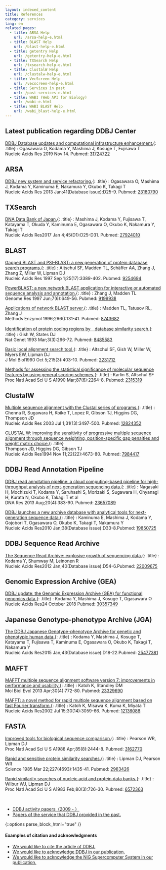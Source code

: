```yaml
---
layout: indexed_content
title: References
category: services
lang: en
related_pages:
  - title: ARSA Help
    url: /arsa-help-e.html
  - title: BLAST Help
    url: /blast-help-e.html
  - title: getentry Help
    url: /getentry-help-e.html
  - title: TXSearch Help
    url: /txsearch-help-e.html
  - title: ClustalW Help
    url: /clustalw-help-e.html
  - title: VecScreen Help
    url: /vecscreen-help-e.html
  - title: Services in past
    url: /past-services-e.html
  - title: WABI (Web API for Biology)
    url: /wabi-e.html
  - title: WABI BLAST Help
    url: /wabi_blast-help-e.html
---
```


## Latest publication regarding DDBJ Center <a name="ddbj"></a>

[DDBJ Database updates and computational infrastructure enhancement.](https://www.ncbi.nlm.nih.gov/pubmed/31724722){: .title}
: Ogasawara O, Kodama Y, Mashima J, Kosuge T, Fujisawa T<br>Nucleic Acids Res 2019 Nov 14. Pubmed: [31724722](https://www.ncbi.nlm.nih.gov/pubmed/31724722)

## ARSA <a name="arsa"></a>

[DDBJ new system and service refactoring.](https://www.ncbi.nlm.nih.gov/pubmed/23180790){: .title}
: Ogasawara O, Mashima J, Kodama Y, Kaminuma E, Nakamura Y, Okubo K, Takagi T<br>Nucleic Acids Res 2013 Jan;41(Database issue):D25-9. Pubmed: [23180790](https://www.ncbi.nlm.nih.gov/pubmed/23180790)

## TXSearch <a name="txsearch"></a>

[DNA Data Bank of Japan.](https://www.ncbi.nlm.nih.gov/pubmed/27924010){: .title}
: Mashima J, Kodama Y, Fujisawa T, Katayama T, Okuda Y, Kaminuma E, Ogasawara O, Okubo K, Nakamura Y, Takagi T <br>Nucleic Acids Res2017 Jan 4;45(D1):D25-D31. Pubmed: [27924010](https://www.ncbi.nlm.nih.gov/pubmed/27924010)

## BLAST <a name="blast"></a>

[Gapped BLAST and PSI-BLAST: a new generation of protein database search programs.](https://www.ncbi.nlm.nih.gov/pubmed/9254694){: .title}
: Altschul SF, Madden TL, Schäffer AA, Zhang J, Zhang Z, Miller W, Lipman DJ<br>Nucleic Acids Res 1997 Sep 1;25(17):3389-402. Pubmed: [9254694](https://www.ncbi.nlm.nih.gov/pubmed/9254694)

[PowerBLAST: a new network BLAST application for interactive or automated sequence analysis and annotation.](https://www.ncbi.nlm.nih.gov/pubmed/9199938){: .title}
: Zhang J, Madden TL<br>Genome Res 1997 Jun;7(6):649-56. Pubmed: [9199938](https://www.ncbi.nlm.nih.gov/pubmed/9199938)

[Applications of network BLAST server.](https://www.ncbi.nlm.nih.gov/pubmed/8743682){: .title}
: Madden TL, Tatusov RL, Zhang J<br>Methods Enzymol 1996;266():131-41. Pubmed: [8743682](https://www.ncbi.nlm.nih.gov/pubmed/8743682)

[Identification of protein coding regions by　database similarity search.](https://www.ncbi.nlm.nih.gov/pubmed/8485583){: .title}
: Gish W, States DJ<br>Nat Genet 1993 Mar;3(3):266-72. Pubmed: [8485583](https://www.ncbi.nlm.nih.gov/pubmed/8485583)

[Basic local alignment search tool.](https://www.ncbi.nlm.nih.gov/pubmed/2231712){: .title}
: Altschul SF, Gish W, Miller W, Myers EW, Lipman DJ <br>J Mol Biol1990 Oct 5;215(3):403-10. Pubmed: [2231712](https://www.ncbi.nlm.nih.gov/pubmed/2231712)

[Methods for assessing the statistical significance of molecular sequence features by using general scoring schemes.](https://www.ncbi.nlm.nih.gov/pubmed/2315319){: .title}
: Karlin S, Altschul SF<br>Proc Natl Acad Sci U S A1990 Mar;87(6):2264-8. Pubmed: [2315319](https://www.ncbi.nlm.nih.gov/pubmed/2315319)

## ClustalW <a name="clustalw"></a>

[Multiple sequence alignment with the Clustal series of programs.](https://www.ncbi.nlm.nih.gov/pubmed/12824352){: .title}
: Chenna R, Sugawara H, Koike T, Lopez R, Gibson TJ, Higgins DG, Thompson JD<br>Nucleic Acids Res 2003 Jul 1;31(13):3497-500. Pubmed: [12824352](https://www.ncbi.nlm.nih.gov/pubmed/12824352)

[CLUSTAL W: improving the sensitivity of progressive multiple sequence alignment through sequence weighting, position-specific gap penalties and weight matrix choice.](https://www.ncbi.nlm.nih.gov/pubmed/7984417){: .title}<br>Thompson JD, Higgins DG, Gibson TJ<br>Nucleic Acids Res1994 Nov 11;22(22):4673-80. Pubmed: [7984417](https://www.ncbi.nlm.nih.gov/pubmed/7984417)


## DDBJ Read Annotation Pipeline <a name="pipeline"></a>

[DDBJ read annotation pipeline: a cloud computing-based pipeline for high-throughput analysis of next-generation sequencing data.](https://www.ncbi.nlm.nih.gov/pubmed/23657089){: .title}
: Nagasaki H, Mochizuki T, Kodama Y, Saruhashi S, Morizaki S, Sugawara H, Ohyanagi H, Kurata N, Okubo K, Takagi T et al <br>DNA Res 2013 Aug;20(4):383-90. Pubmed: [23657089](https://www.ncbi.nlm.nih.gov/pubmed/23657089)

[DDBJ launches a new archive database with analytical tools for next-generation sequence data.](https://www.ncbi.nlm.nih.gov/pubmed/19850725){: .title}
: Kaminuma E, Mashima J, Kodama Y, Gojobori T, Ogasawara O, Okubo K, Takagi T, Nakamura Y<br>Nucleic Acids Res2010 Jan;38(Database issue):D33-8.Pubmed: [19850725](https://www.ncbi.nlm.nih.gov/pubmed/19850725)

## DDBJ Sequence Read Archive <a name="dra"></a>

[The Sequence Read Archive: explosive growth of sequencing data.](https://www.ncbi.nlm.nih.gov/pubmed/22009675){: .title}
: Kodama Y, Shumway M, Leinonen R<br>Nucleic Acids Res2012 Jan;40(Database issue):D54-6.Pubmed: [22009675](https://www.ncbi.nlm.nih.gov/pubmed/22009675)

## Genomic Expression Archive (GEA) <a name="gea"></a>

[DDBJ update: the Genomic Expression Archive (GEA) for functional genomics data.](https://www.ncbi.nlm.nih.gov/pubmed/30357349){: .title}
: Kodama Y, Mashima J, Kosuge T, Ogasawara O <br>Nucleic Acids Res24 October 2018 Pubmed: [30357349](https://www.ncbi.nlm.nih.gov/pubmed/30357349)

## Japanese Genotype-phenotype Archive (JGA) <a name="jga"></a>

[The DDBJ Japanese Genotype-phenotype Archive for genetic and phenotypic human data.](https://www.ncbi.nlm.nih.gov/pubmed/25477381){: .title}
: Kodama Y, Mashima J, Kosuge T, Katayama T, Fujisawa T, Kaminuma E, Ogasawara O, Okubo K, Takagi T, Nakamura Y <br>Nucleic Acids Res2015 Jan;43(Database issue):D18-22.Pubmed: [25477381](https://www.ncbi.nlm.nih.gov/pubmed/25477381)

## MAFFT <a name="mafft"></a>

[MAFFT multiple sequence alignment software version 7: improvements in performance and usability.](https://www.ncbi.nlm.nih.gov/pubmed/23329690){: .title}
: Katoh K, Standley DM<br>Mol Biol Evol 2013 Apr;30(4):772-80. Pubmed: [23329690](https://www.ncbi.nlm.nih.gov/pubmed/23329690)

[MAFFT: a novel method for rapid multiple sequence alignment based on fast Fourier transform.](https://www.ncbi.nlm.nih.gov/pubmed/12136088){: .title}
: Katoh K, Misawa K, Kuma K, Miyata T<br>Nucleic Acids Res2002 Jul 15;30(14):3059-66. Pubmed: [12136088](https://www.ncbi.nlm.nih.gov/pubmed/12136088)

## FASTA <a name="fasta"></a>

[Improved tools for biological sequence comparison.](https://www.ncbi.nlm.nih.gov/pubmed/3162770){: .title}
: Pearson WR, Lipman DJ<br>Proc Natl Acad Sci U S A1988 Apr;85(8):2444-8. Pubmed: [3162770](https://www.ncbi.nlm.nih.gov/pubmed/3162770)

[Rapid and sensitive protein similarity searches.](https://www.ncbi.nlm.nih.gov/pubmed/2983426){: .title}
: Lipman DJ, Pearson WR<br>Science 1985 Mar 22;227(4693):1435-41. Pubmed: [2983426](https://www.ncbi.nlm.nih.gov/pubmed/2983426)

[Rapid similarity searches of nucleic acid and protein data banks.](https://www.ncbi.nlm.nih.gov/pubmed/6572363){: .title}
: Wilbur WJ, Lipman DJ<br>Proc Natl Acad Sci U S A1983 Feb;80(3):726-30. Pubmed: [6572363](https://www.ncbi.nlm.nih.gov/pubmed/6572363)

<br>

  - [DDBJ activity papers（2009 - ）](activities/papers-e.html)
  - [Papers of the service that DDBJ provided in the
    past.](past-services-e.html#reference)

{::options parse_block_html="true" /}
<div class="attention no_color">

#### Examples of citation and acknowledgments

  - [We would like to cite the article of
    DDBJ.](/faq/en/index-e.html#ddbj-cited-article)
  - [We would like to acknowledge DDBJ in our
    publication.](/faq/en/index-e.html#acknowledge-ddbj)
  - [We would like to acknowledge the NIG Supercomputer System in our
    publication.](/faq/en/index-e.html#acknowledge-nig-supercomputer)
</div>
